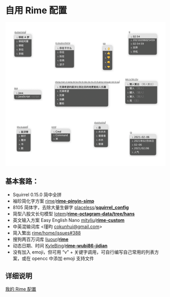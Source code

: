 # 自用 Rime 配置

![demo](./demo.jpg)



## 基本套路：

-   Squirrel 0.15.0 简中全拼
-   袖珍简化字方案 [rime](https://github.com/rime)/**[rime-pinyin-simp](https://github.com/rime/rime-pinyin-simp)**
-   8105 简体字，去除大量生僻字 [placeless](https://github.com/placeless)/**[squirrel_config](https://github.com/placeless/squirrel_config)**
-   简型八股文长句模型 [lotem](https://github.com/lotem)/**[rime-octagram-data/tree/hans](https://github.com/lotem/rime-octagram-data/tree/hans)**
-   英文输入方案 Easy English Nano [mityliu](https://github.com/mityliu)/**[rime-custom](https://github.com/mityliu/rime-custom)**
-   中英混输词库 <瑾昀 <cokunhui@gmail.com>>
-   简入繁出 [rime/home/issues#388](https://github.com/rime/home/issues/388#issuecomment-504572224) 
-   搜狗两百万词库 [liuour](https://github.com/liuour)/**[rime](https://github.com/liuour/rime)**
-   动态日期、时间 [KyleBing](https://github.com/KyleBing)/**[rime-wubi86-jidian](https://github.com/KyleBing/rime-wubi86-jidian)**
-   没有加入 emoji，但可用 “v” + 关键字调用，可自行编写自己常用的列表方案，或在 opencc 中添加 emoji 支持文件



## 详细说明

[我的 Rime 配置](https://dvel.xyz/post/30/)

